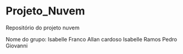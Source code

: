 # Projeto_Nuvem
Repositório do projeto nuvem


Nome do grupo:
Isabelle Franco 
Allan cardoso
Isabelle Ramos
Pedro Giovanni
